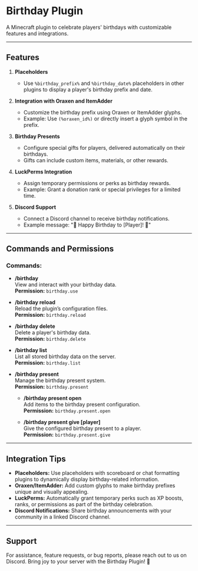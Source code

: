 # Birthday Plugin

A Minecraft plugin to celebrate players' birthdays with customizable features and integrations.

---

## Features

1. **Placeholders**  
   - Use `%birthday_prefix%` and `%birthday_date%` placeholders in other plugins to display a player's birthday prefix and date.

2. **Integration with Oraxen and ItemAdder**  
   - Customize the birthday prefix using Oraxen or ItemAdder glyphs.  
   - Example: Use `(%oraxen_id%)` or directly insert a glyph symbol in the prefix.

3. **Birthday Presents**  
   - Configure special gifts for players, delivered automatically on their birthdays.  
   - Gifts can include custom items, materials, or other rewards.

4. **LuckPerms Integration**  
   - Assign temporary permissions or perks as birthday rewards.  
   - Example: Grant a donation rank or special privileges for a limited time.

5. **Discord Support**  
   - Connect a Discord channel to receive birthday notifications.  
   - Example message: "🎉 Happy Birthday to [Player]! 🎂"

---

## Commands and Permissions

### Commands:
- **/birthday**  
  View and interact with your birthday data.  
  **Permission:** `birthday.use`  

- **/birthday reload**  
  Reload the plugin’s configuration files.  
  **Permission:** `birthday.reload`  

- **/birthday delete**  
  Delete a player's birthday data.  
  **Permission:** `birthday.delete`  

- **/birthday list**  
  List all stored birthday data on the server.  
  **Permission:** `birthday.list`  

- **/birthday present**  
  Manage the birthday present system.  
  **Permission:** `birthday.present`  

  - **/birthday present open**  
    Add items to the birthday present configuration.  
    **Permission:** `birthday.present.open`  

  - **/birthday present give [player]**  
    Give the configured birthday present to a player.  
    **Permission:** `birthday.present.give`  

---

## Integration Tips

- **Placeholders:** Use placeholders with scoreboard or chat formatting plugins to dynamically display birthday-related information.  
- **Oraxen/ItemAdder:** Add custom glyphs to make birthday prefixes unique and visually appealing.  
- **LuckPerms:** Automatically grant temporary perks such as XP boosts, ranks, or permissions as part of the birthday celebration.  
- **Discord Notifications:** Share birthday announcements with your community in a linked Discord channel.

---

## Support

For assistance, feature requests, or bug reports, please reach out to us on Discord. Bring joy to your server with the Birthday Plugin! 🎉
